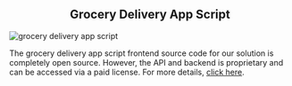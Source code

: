 <h2 style="text-align:center">Grocery Delivery App Script </h2>

![grocery delivery app script](https://admin.ninjascode.com/) 

The grocery delivery app script frontend source code for our solution is completely open source. However, the API and backend is proprietary and can be accessed via a paid license. For more details, <a href="https://enatega.com/?utm_source=github&utm_medium=repo&utm_campaign=patricia-grocery-delivery-app-script" target="_blank">click here</a>.
